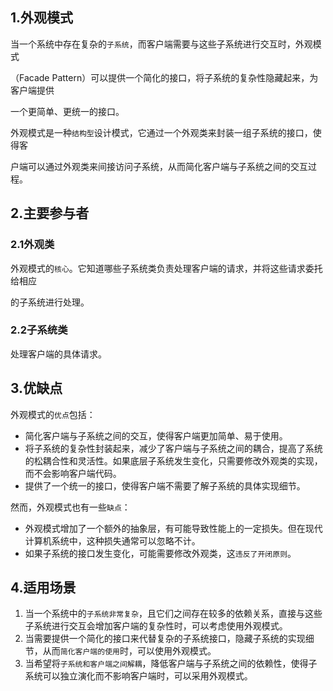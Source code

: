 ## 1.外观模式

当一个系统中存在复杂的`子系统`，而客户端需要与这些子系统进行交互时，外观模式

（Facade Pattern）可以提供一个简化的接口，将子系统的复杂性隐藏起来，为客户端提供

一个更简单、更统一的接口。

外观模式是一种`结构型`设计模式，它通过一个外观类来封装一组子系统的接口，使得客

户端可以通过外观类来间接访问子系统，从而简化客户端与子系统之间的交互过程。

## 2.主要参与者

### 2.1外观类

外观模式的`核心`。它知道哪些子系统类负责处理客户端的请求，并将这些请求委托给相应

的子系统进行处理。

### 2.2子系统类

处理客户端的具体请求。

## 3.优缺点

外观模式的`优点`包括：

- 简化客户端与子系统之间的交互，使得客户端更加简单、易于使用。
- 将子系统的复杂性封装起来，减少了客户端与子系统之间的耦合，提高了系统的松耦合性和灵活性。如果底层子系统发生变化，只需要修改外观类的实现，而不会影响客户端代码。
- 提供了一个统一的接口，使得客户端不需要了解子系统的具体实现细节。

然而，外观模式也有一些`缺点`：

- 外观模式增加了一个额外的抽象层，有可能导致性能上的一定损失。但在现代计算机系统中，这种损失通常可以忽略不计。
- 如果子系统的接口发生变化，可能需要修改外观类，这`违反了开闭原则`。

## 4.适用场景

1. 当一个系统中的`子系统非常复杂`，且它们之间存在较多的依赖关系，直接与这些子系统进行交互会增加客户端的复杂性时，可以考虑使用外观模式。
2. 当需要提供一个简化的接口来代替复杂的子系统接口，隐藏子系统的实现细节，从而`简化客户端的使用`时，可以使用外观模式。
3. 当希望将`子系统和客户端之间解耦`，降低客户端与子系统之间的依赖性，使得子系统可以独立演化而不影响客户端时，可以采用外观模式。